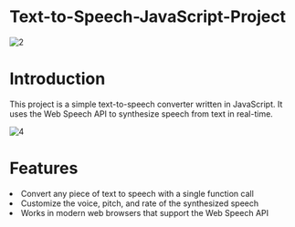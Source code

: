 # Text-to-Speech-JavaScript-Project

![2](https://user-images.githubusercontent.com/72680556/209416824-83e81598-d013-4863-b578-9289493f40c0.png)

# Introduction
This project is a simple text-to-speech converter written in JavaScript. It uses the Web Speech API to synthesize speech from text in real-time.

![4](https://user-images.githubusercontent.com/72680556/209416837-93753ebd-b260-430c-abb4-9ba2325718e1.png)

# Features
<li> Convert any piece of text to speech with a single function call
<li> Customize the voice, pitch, and rate of the synthesized speech
<li> Works in modern web browsers that support the Web Speech API
